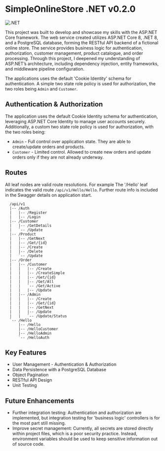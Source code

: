 # SimpleOnlineStore .NET v0.2.0
![.NET](https://github.com/MichaelMortlockChapman/SimpleOnlineStore_DOTNET/actions/workflows/dotnet.yml/badge.svg)

This project was built to develop and showcase my skills with the ASP.NET Core framework. The web service created utilizes ASP.NET Core 8, .NET 8, and a PostgreSQL database, forming the RESTful API backend of a fictional online store. The service provides business logic for authentication, authorization, customer management, product catalogue, and order processing. Through this project, I deepened my understanding of ASP.NET’s architecture, including dependency injection, entity frameworks, and middleware pipeline configuration.

The applications uses the default 'Cookie Identity' schema for authentication. A simple two state role policy is used for authorization, the two roles being `Admin` and `Customer`.

## Authentication & Authorization
The application uses the default Cookie Identity schema for authentication, leveraging ASP.NET Core Identity to manage user accounts securely. Additionally, a custom two state role policy is used for authorization, with the two roles being:
- `Admin` - Full control over application state. They are able to create/update orders and products.
- `Customer` - Limited control. Allowed to create new orders and update orders only if they are not already underway.

## Routes
All leaf nodes are valid route resolutions. For example The '/Hello' leaf indicates the valid route `/api/v1/Hello/Hello`. Further route info is included in the Swagger details on application start.
```
  /api/v1
  |-- /Auth
  |   |-- /Register
  |   |-- /Login
  |-- /Customer
  |   |-- /GetDetails
  |   `-- /Update
  |-- /Product
  |   |-- /GetNext
  |   |-- /Get/{id}
  |   |-- /Create
  |   |-- /Delete
  |   `-- /Update
  |-- /Order
  |   |-- /Customer
  |   |   |-- /Create
  |   |   |-- /CreateSimple
  |   |   |-- /Get/{id}
  |   |   |-- /Get/All
  |   |   `-- /Get/Active
  |   |   |-- /Update
  |   |-- /Admin
  |   |   |-- /Create
  |   |   |-- /Get/{id}
  |   |   |-- /GetNext
  |   |   |-- /Update
  |   |   `-- /Update/Status
  `-- /Hello
      |-- /Hello
      |-- /HelloCustomer
      |-- /HelloAdmin
      `-- /HelloAuth
```

## Key Features
- User Management - Authentication & Authorization
- Data Persistence with a PostgreSQL Database
- Object Pagination
- RESTful API Design 
- Unit Testing

## Future Enhancements
-  Further integration testing: Authentication and authorization are implemented, but integration testing for 'business logic' controllers is for the most part still missing.
- Improve secret management: Currently, all secrets are stored directly within project files, which is a poor security practice. Instead, environment variables should be used to keep sensitive information out of source code.
